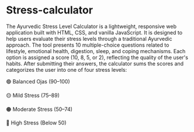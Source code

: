 # Stress-calculator
The Ayurvedic Stress Level Calculator is a lightweight, responsive web application built with HTML, CSS, and vanilla JavaScript. It is designed to help users evaluate their stress levels through a traditional Ayurvedic approach.
The tool presents 10 multiple-choice questions related to lifestyle, emotional health, digestion, sleep, and coping mechanisms. Each option is assigned a score (10, 8, 5, or 2), reflecting the quality of the user's habits. After submitting their answers, the calculator sums the scores and categorizes the user into one of four stress levels:

🟢 Balanced Ojas (90–100)

🟡 Mild Stress (75–89)

🟠 Moderate Stress (50–74)

🔴 High Stress (Below 50)
